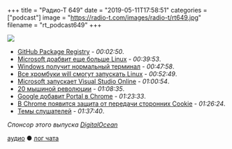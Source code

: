 +++
title = "Радио-Т 649"
date = "2019-05-11T17:58:51"
categories = ["podcast"]
image = "https://radio-t.com/images/radio-t/rt649.jpg"
filename = "rt_podcast649"
+++

![](https://radio-t.com/images/radio-t/rt649.jpg)

- [GitHub Package Registry](https://github.blog/2019-05-10-introducing-github-package-registry/) - *00:02:50*.
- [Microsoft доабвит еще больше Linux](https://www.wired.com/story/enemies-no-more-microsoft-brings-linux-kernel-windows/) - *00:39:53*.
- [Windows получит нормальный терминал](https://techcrunch.com/2019/05/06/windows-gets-a-new-terminal/?tpcc=ECFB2019) - *00:47:58*.
- [Все хромбуки will смогут запускать Linux](https://www.zdnet.com/article/all-chromebooks-will-also-be-linux-laptops-going-forward/) - *00:52:49*.
- [Microsoft запускает Visual Studio Online](https://techcrunch.com/2019/05/06/microsoft-launches-visual-studio-online-an-online-code-editor/) - *01:00:54*.
- [20 мышиной революции](https://gizmodo.com/20-years-ago-microsoft-changed-how-we-mouse-forever-1834274151) - *01:08:35*.
- [Google добавит Portal в Chrome](https://www.zdnet.com/article/google-launches-portals-a-new-web-page-navigation-system-for-chrome/) - *01:23:33*.
- [В Chrome появится защита от передачи сторонних Cookie](http://www.opennet.ru/opennews/art.shtml?num=50661) - *01:26:24*.
- [Темы слушателей](https://radio-t.com/p/2019/05/07/prep-649/) - *01:37:40*.

*Спонсор этого выпуска [DigitalOcean](https://www.digitalocean.com)*


[аудио](http://cdn.radio-t.com/rt_podcast649.mp3) ● [лог чата](http://chat.radio-t.com/logs/radio-t-649.html)
<audio src="http://cdn.radio-t.com/rt_podcast649.mp3" preload="none"></audio>
